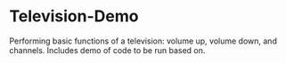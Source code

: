 # Television-Demo

Performing basic functions of a television: volume up, volume down, and channels. Includes demo of code to be run based on.
